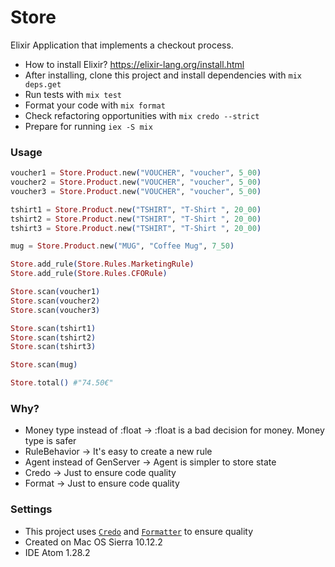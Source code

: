 # Store
Elixir Application that implements a checkout process.

* How to install Elixir? https://elixir-lang.org/install.html
* After installing, clone this project and install dependencies with `mix deps.get`
* Run tests with `mix test`
* Format your code with `mix format`
* Check refactoring opportunities with `mix credo --strict`
* Prepare for running `iex -S mix`

### Usage

```elixir
voucher1 = Store.Product.new("VOUCHER", "voucher", 5_00)
voucher2 = Store.Product.new("VOUCHER", "voucher", 5_00)
voucher3 = Store.Product.new("VOUCHER", "voucher", 5_00)

tshirt1 = Store.Product.new("TSHIRT", "T-Shirt ", 20_00)
tshirt2 = Store.Product.new("TSHIRT", "T-Shirt ", 20_00)
tshirt3 = Store.Product.new("TSHIRT", "T-Shirt ", 20_00)

mug = Store.Product.new("MUG", "Coffee Mug", 7_50)

Store.add_rule(Store.Rules.MarketingRule)
Store.add_rule(Store.Rules.CFORule)

Store.scan(voucher1)
Store.scan(voucher2)
Store.scan(voucher3)

Store.scan(tshirt1)
Store.scan(tshirt2)
Store.scan(tshirt3)

Store.scan(mug)

Store.total() #"74.50€"
```

### Why?

- Money type instead of :float -> :float is a bad decision for money. Money type is safer
- RuleBehavior -> It's easy to create a new rule
- Agent instead of GenServer -> Agent is simpler to store state
- Credo -> Just to ensure code quality
- Format -> Just to ensure code quality

### Settings

  - This project uses [`Credo`](https://github.com/rrrene/credo) and [`Formatter`](https://medium.com/blackode/code-formatter-the-big-feature-in-elixir-v1-6-0-f6572061a4ba) to ensure quality
  - Created on Mac OS Sierra 10.12.2
  - IDE Atom 1.28.2

